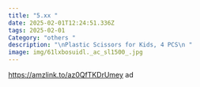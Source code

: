 ```yaml
---
title: "5.xx "
date: 2025-02-01T12:24:51.336Z
tags: 2025-02-01
Category: "others "
description: "\nPlastic Scissors for Kids, 4 PCS\n "
image: img/61lxbosuidl._ac_sl1500_.jpg
---
```

https://amzlink.to/az0QfTKDrUmey ad